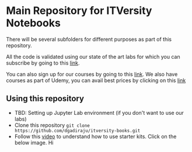 # Main Repository for ITVersity Notebooks

There will be several subfolders for different purposes as part of this repository.

All the code is validated using our state of the art labs for which you can subscribe by going to this [link](https://labs.itversity.com/plans).

You can also sign up for our courses by going to this [link](https://kaizen.itversity.com/product-categories/). We also have courses as part of Udemy, you can avail best prices by clicking on this [link](http://discuss.itversity.com/t/udemy-coupons-big-data-courses/17934)

## Using this repository

* TBD: Setting up Jupyter Lab environment (if you don't want to use our labs)
* Clone this repository `git clone https://github.com/dgadiraju/itversity-books.git`
* Follow this [video](https://youtu.be/H49JBp6OIHY) to understand how to use starter kits. Click on the below image.
Hi
